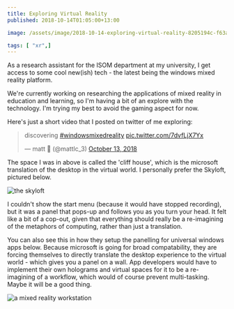 ```yaml
---
title: Exploring Virtual Reality
published: 2018-10-14T01:05:00+13:00

image: /assets/image/2018-10-14-exploring-virtual-reality-8205194c-f63a-432f-8beb-e10b2c46a279.jpg

tags: [ "xr",]
---
```


As a research assistant for the ISOM department at my university, I get access to some cool new(ish) tech - the latest being the windows mixed reality platform.

We're currently working on researching the applications of mixed reality in education and learning, so I'm having a bit of an explore with the technology. I'm trying my best to avoid the gaming aspect for now.

Here's just a short video that I posted on twitter of me exploring:
<blockquote class="twitter-tweet" data-lang="en"><p lang="en" dir="ltr">discovering <a href="https://twitter.com/hashtag/windowsmixedreality?src=hash&amp;ref_src=twsrc%5Etfw">#windowsmixedreality</a> <a href="https://t.co/7dvfLjX7Yx">pic.twitter.com/7dvfLjX7Yx</a></p>&mdash; matt 🥑 (@mattlc_3) <a href="https://twitter.com/mattlc_3/status/1051079811559378944?ref_src=twsrc%5Etfw">October 13, 2018</a></blockquote>
<script async src="https://platform.twitter.com/widgets.js" charset="utf-8"></script>

The space I was in above is called the 'cliff house', which is the microsoft translation of the desktop in the virtual world. I personally prefer the Skyloft, pictured below.

![the skyloft](/assets/image/2018-10-14-exploring-virtual-reality-8205194c-f63a-432f-8beb-e10b2c46a279.jpg)

I couldn't show the start menu (because it would have stopped recording), but it was a panel that pops-up and follows you as you turn your head. It felt like a bit of a cop-out, given that everything should really be a re-imagining of the metaphors of computing, rather than just a translation.

You can also see this in how they setup the panelling for universal windows apps below. Because microsoft is going for broad compatability, they are forcing themselves to directly translate the desktop experience to the virtual world - which gives you a panel on a wall. App developers would have to implement their own holograms and virtual spaces for it to be a re-imagining of a workflow, which would of course prevent multi-tasking. Maybe it will be a good thing.

![a mixed reality workstation](/assets/image/2018-10-14-exploring-virtual-reality-1155515f-98a4-4999-8327-fb826f0d33d5.jpg)
